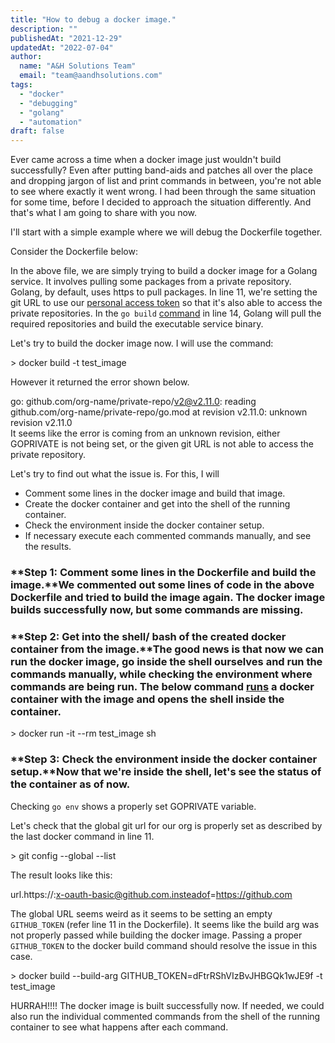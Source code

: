 ```yaml
---
title: "How to debug a docker image."
description: ""
publishedAt: "2021-12-29"
updatedAt: "2022-07-04"
author:
  name: "A&H Solutions Team"
  email: "team@aandhsolutions.com"
tags:
  - "docker"
  - "debugging"
  - "golang"
  - "automation"
draft: false
---
```


Ever came across a time when a docker image just wouldn't build successfully? Even after putting band-aids and patches all over the place and dropping jargon of list and print commands in between, you're not able to see where exactly it went wrong. I had been through the same situation for some time, before I decided to approach the situation differently. And that's what I am going to share with you now.

I'll start with a simple example where we will debug the Dockerfile together.

Consider the Dockerfile below:

In the above file, we are simply trying to build a docker image for a Golang service. It involves pulling some packages from a private repository. Golang, by default, uses https to pull packages. In line 11, we're setting the git URL to use our [personal access token](https://docs.github.com/en/authentication/keeping-your-account-and-data-secure/creating-a-personal-access-token) so that it's also able to access the private repositories. In the `go build` [command](https://pkg.go.dev/cmd/go#hdr-Compile_packages_and_dependencies) in line 14, Golang will pull the required repositories and build the executable service binary. 

Let's try to build the docker image now. I will use the command: 

&gt; docker build -t test_image

However it returned the error shown below. 

go: github.com/org-name/private-repo/v2@v2.11.0: reading github.com/org-name/private-repo/go.mod at revision v2.11.0: unknown revision v2.11.0   
It seems like the error is coming from an unknown revision, either GOPRIVATE is not being set, or the given git URL is not able to access the private repository.

Let's try to find out what the issue is. For this, I will

- Comment some lines in the docker image and build that image.
- Create the docker container and get into the shell of the running container.
- Check the environment inside the docker container setup.
- If necessary execute each commented commands manually, and see the results.

### **Step 1: Comment some lines in the Dockerfile and build the image.**We commented out some lines of code in the above Dockerfile and tried to build the image again. The docker image **builds successfully now**, but some commands are missing.

### **Step 2: Get into the shell/ bash of the created docker container from the image.**The good news is that now we can run the docker image, go inside the shell ourselves and run the commands manually, while checking the environment where commands are being run. The below command [runs](https://docs.docker.com/engine/reference/commandline/run/) a docker container with the image and opens the shell inside the container.

&gt; docker run -it --rm test_image sh

### **Step 3: Check the environment inside the docker container setup.**Now that we're inside the shell, let's see the status of the container as of now. 

Checking `go env` shows a properly set GOPRIVATE variable.

Let's check that the global git url for our org is properly set as described by the last docker command in line 11.

&gt; git config --global --list

The result looks like this:

url.https://:x-oauth-basic@github.com.insteadof=https://github.com

The global URL seems weird as it seems to be setting an empty `GITHUB_TOKEN` (refer line 11 in the Dockerfile). It seems like the build arg was not properly passed while building the docker image. Passing a proper `GITHUB_TOKEN` to the docker build command should resolve the issue in this case.

&gt; docker build --build-arg GITHUB_TOKEN=dFtrRShVIzBvJHBGQk1wJE9f -t test_image

HURRAH!!!! The docker image is built successfully now. If needed, we could also run the individual commented commands from the shell of the running container to see what happens after each command.
